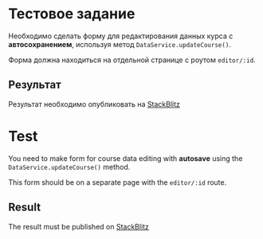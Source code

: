 # Тестовое задание

Необходимо сделать форму для редактирования данных курса с **автосохранением**, используя метод `DataService.updateCourse()`.

Форма должна находиться на отдельной странице с роутом `editor/:id`. 


## Результат
Результат необходимо опубликовать на [StackBlitz](https://https://stackblitz.com)





# Test

You need to make form for course data editing with **autosave** using the `DataService.updateCourse()` method.

This form should be on a separate page with the `editor/:id` route.

## Result
The result must be published on [StackBlitz](https://https://stackblitz.com)

